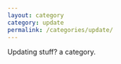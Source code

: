 ```yaml
---
layout: category
category: update
permalink: /categories/update/
---
```

Updating stuff? a category. 
